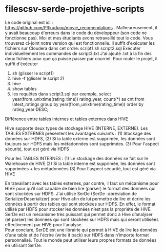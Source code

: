 # filescsv-serde-projethive-scripts
Le code original est ici : https://github.com/PRkudupu/movie_recomendations . Malheureusement, il y avait beaucoup d'erreurs dans le code du développeur (son code ne fonctionne pas). Moi et mes étudiants avons retravaillé tout le code. Vous trouverez ci-joint notre version qui est fonctionnelle. Il suffit d'exécuter les fichiers sur Cloudera dans cet ordre:
script1.sh
script2.sql
Exécuter individuellement les commandes de script3.txt
J'ai ajouté .txt à la fin des deux fichiers pour que ça puisse passer par courriel.
Pour rouler le projet, il suffit d'éxécuter
1. sh (glisser le script1)
2. hive -f (glisser le script 2)
3. hive
4. show tables
5. les requêtes dans script3.sql 
par exemple,
select year(from_unixtime(rating_time)) rating_year,
       count(*) as cnt
from latest_ratings
group by year(from_unixtime(rating_time))
order by rating_year DESC;
 
 
Différence entre tables internes et tables externes dans HIVE


Hive supporte deux types de stockage HIVE (INTERNE, EXTERNE). 
Les TABLES EXTERNES présentent les avantages suivants : 
(1) Stockage des données sur HDFS, 
(2) Si la table externe est supprimée, les données sont toujours sur HDFS mais les métadonnées sont supprimées. 
(3) Pour l'aspect sécurité, tout est géré via HDFS 
 
Pour les TABLES INTERNES : 
(1) Le stockage des données se fait sur le Warehouse de HIVE 
(2) Si la table interne est supprimée, les données sont supprimées + les métadonnées 
(3) Pour l'aspect sécurité, tout est géré via HIVE 
 
En travaillant avec les tables externes, par contre, il faut un mécanisme pour HIVE pour qu’il soit capable de bien lire (parser) le format des données qui sont stockées sur HDFS.  J'ai utilisé SerDe (SerDe -abréviation de SerializerDeserializer) pour Hive afin de lui permettre de lire et écrire les données à partir des tables qui sont stockées sur HDFS. En effet, le format utilisé par HDFS pour stocker les données n’est pas la propriété de HIVE.  SerDe est un mécanisme très puissant qui permet donc à Hive d’analyser (et parser) les données qui sont stockées sur HDFS mais qui seront utilisées effectivement par HIVE pour l'analyse.  
Pour conclure, SerDE est une librairie qui permet à HIVE de lire les données d’une table et de l'écrire (write it back) sur HDFS dans n’importe format personnalisé. Tout le monde peut utiliser leurs propres formats de données en utilisant SerDe.   





